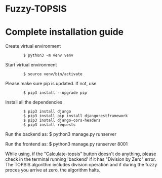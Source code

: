 # Fuzzy-TOPSIS

# Complete installation guide 


Create virtual environment

            $ python3 -m venv venv

Start virtual environment

            $ source venv/bin/activate

Please make sure pip is updated. If not, use 

            $ pip3 install --upgrade pip 

Install all the dependencies

            $ pip3 install django
            $ pip3 install pip install djangorestframework
            $ pip3 install django-cors-headers
            $ pip3 install requests
    
Run the backend as: 
            $ python3 manage.py runserver
            
Run the frontend as:
            $ python3 manage.py runserver 8001
            
            
While using, if the "Calculate-topsis" button doesn't do anything, please check in the terminal running 'backend' if it has "Division by Zero" error. The TOPSIS algorithm includes division operation and if during the fuzzy proces you arrive at zero, the algorithm halts. 




